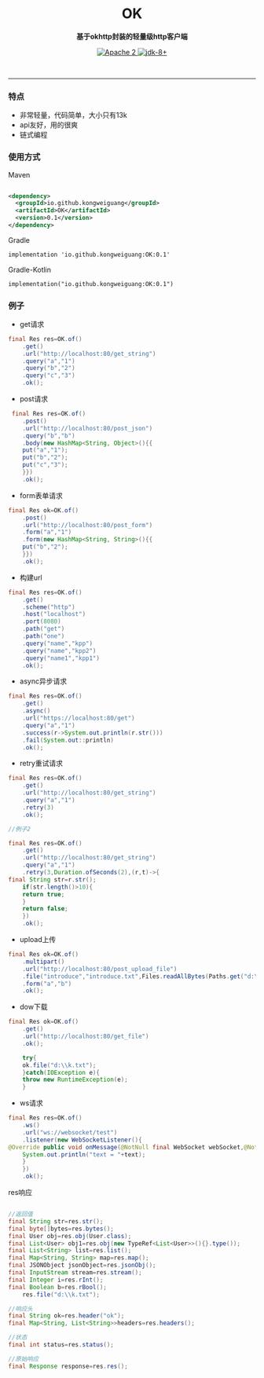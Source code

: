 <h1 align="center" style="text-align:center;">
  OK
</h1>
<p align="center">
	<strong>基于okhttp封装的轻量级http客户端</strong>
</p>

<p align="center">
    <a target="_blank" href="https://www.apache.org/licenses/LICENSE-2.0.txt">
		<img src="https://img.shields.io/:license-Apache2-blue.svg" alt="Apache 2" />
	</a>
    <a target="_blank" href="https://www.oracle.com/java/technologies/javase/javase-jdk8-downloads.html">
		<img src="https://img.shields.io/badge/JDK-8+-green.svg" alt="jdk-8+" />
	</a>
    <br />
</p>

<br/>

<hr />

### 特点

* 非常轻量，代码简单，大小只有13k
* api友好，用的很爽
* 链式编程

### 使用方式

Maven

```xml

<dependency>
  <groupId>io.github.kongweiguang</groupId>
  <artifactId>OK</artifactId>
  <version>0.1</version>
</dependency>
```

Gradle

```xml
implementation 'io.github.kongweiguang:OK:0.1'
```

Gradle-Kotlin

```xml
implementation("io.github.kongweiguang:OK:0.1")
```

### 例子

- get请求

```java
final Res res=OK.of()
    .get()
    .url("http://localhost:80/get_string")
    .query("a","1")
    .query("b","2")
    .query("c","3")
    .ok();
```

- post请求

```java
 final Res res=OK.of()
    .post()
    .url("http://localhost:80/post_json")
    .query("b","b")
    .body(new HashMap<String, Object>(){{
    put("a","1");
    put("b","2");
    put("c","3");
    }})
    .ok();
```

- form表单请求

```java
final Res ok=OK.of()
    .post()
    .url("http://localhost:80/post_form")
    .form("a","1")
    .form(new HashMap<String, String>(){{
    put("b","2");
    }})
    .ok();
```

- 构建url

```java
final Res res=OK.of()
    .get()
    .scheme("http")
    .host("localhost")
    .port(8080)
    .path("get")
    .path("one")
    .query("name","kpp")
    .query("name","kpp2")
    .query("name1","kpp1")
    .ok();
```

- async异步请求

```java
final Res res=OK.of()
    .get()
    .async()
    .url("https://localhost:80/get")
    .query("a","1")
    .success(r->System.out.println(r.str()))
    .fail(System.out::println)
    .ok();
```

- retry重试请求

```java
final Res res=OK.of()
    .get()
    .url("http://localhost:80/get_string")
    .query("a","1")
    .retry(3)
    .ok();

//例子2

final Res res=OK.of()
    .get()
    .url("http://localhost:80/get_string")
    .query("a","1")
    .retry(3,Duration.ofSeconds(2),(r,t)->{
final String str=r.str();
    if(str.length()>10){
    return true;
    }
    return false;
    })
    .ok();
```

- upload上传

```java
final Res ok=OK.of()
    .multipart()
    .url("http://localhost:80/post_upload_file")
    .file("introduce","introduce.txt",Files.readAllBytes(Paths.get("d:\\k.txt")))
    .form("a","b")
    .ok();
```

- dow下载

```java
final Res ok=OK.of()
    .get()
    .url("http://localhost:80/get_file")
    .ok();

    try{
    ok.file("d:\\k.txt");
    }catch(IOException e){
    throw new RuntimeException(e);
    }
```

- ws请求

```java
final Res res=OK.of()
    .ws()
    .url("ws://websocket/test")
    .listener(new WebSocketListener(){
@Override public void onMessage(@NotNull final WebSocket webSocket,@NotNull final String text){
    System.out.println("text = "+text);
    }
    })
    .ok();
```

res响应

```java

//返回值
final String str=res.str();
final byte[]bytes=res.bytes();
final User obj=res.obj(User.class);
final List<User> obj1=res.obj(new TypeRef<List<User>>(){}.type());
final List<String> list=res.list();
final Map<String, String> map=res.map();
final JSONObject jsonObject=res.jsonObj();
final InputStream stream=res.stream();
final Integer i=res.rInt();
final Boolean b=res.rBool();
    res.file("d:\\k.txt");

//响应头
final String ok=res.header("ok");
final Map<String, List<String>>headers=res.headers();

//状态
final int status=res.status();

//原始响应
final Response response=res.res();

```